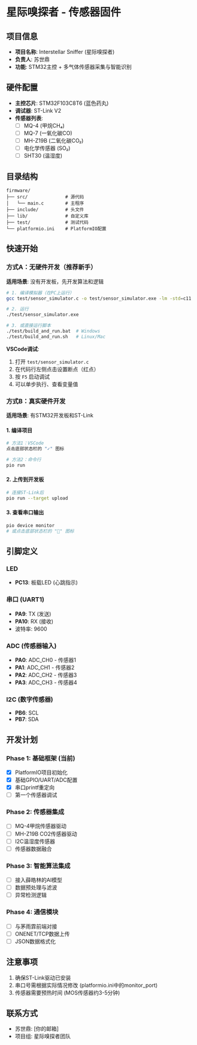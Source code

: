 # 星际嗅探者 - 传感器固件

## 项目信息
- **项目名称**: Interstellar Sniffer (星际嗅探者)
- **负责人**: 苏世鼎
- **功能**: STM32主控 + 多气体传感器采集与智能识别

## 硬件配置
- **主控芯片**: STM32F103C8T6 (蓝色药丸)
- **调试器**: ST-Link V2
- **传感器列表**:
  - [ ] MQ-4 (甲烷CH₄)
  - [ ] MQ-7 (一氧化碳CO)
  - [ ] MH-Z19B (二氧化碳CO₂)
  - [ ] 电化学传感器 (SO₂)
  - [ ] SHT30 (温湿度)

## 目录结构
```
firmware/
├── src/              # 源代码
│   └── main.c        # 主程序
├── include/          # 头文件
├── lib/              # 自定义库
├── test/             # 测试代码
└── platformio.ini    # PlatformIO配置
```

## 快速开始

### 方式A：无硬件开发（推荐新手）

**适用场景**: 没有开发板，先开发算法和逻辑

```bash
# 1. 编译模拟器（在PC上运行）
gcc test/sensor_simulator.c -o test/sensor_simulator.exe -lm -std=c11

# 2. 运行
./test/sensor_simulator.exe

# 3. 或直接运行脚本
./test/build_and_run.bat  # Windows
./test/build_and_run.sh   # Linux/Mac
```

**VSCode调试**:
1. 打开 `test/sensor_simulator.c`
2. 在代码行左侧点击设置断点（红点）
3. 按 `F5` 启动调试
4. 可以单步执行、查看变量值

### 方式B：真实硬件开发

**适用场景**: 有STM32开发板和ST-Link

#### 1. 编译项目
```bash
# 方法1：VSCode
点击底部状态栏的 "✓" 图标

# 方法2：命令行
pio run
```

#### 2. 上传到开发板
```bash
# 连接ST-Link后
pio run --target upload
```

#### 3. 查看串口输出
```bash
pio device monitor
# 或点击底部状态栏的 "🔌" 图标
```

## 引脚定义

### LED
- **PC13**: 板载LED (心跳指示)

### 串口 (UART1)
- **PA9**: TX (发送)
- **PA10**: RX (接收)
- 波特率: 9600

### ADC (传感器输入)
- **PA0**: ADC_CH0 - 传感器1
- **PA1**: ADC_CH1 - 传感器2
- **PA2**: ADC_CH2 - 传感器3
- **PA3**: ADC_CH3 - 传感器4

### I2C (数字传感器)
- **PB6**: SCL
- **PB7**: SDA

## 开发计划

### Phase 1: 基础框架 (当前)
- [x] PlatformIO项目初始化
- [x] 基础GPIO/UART/ADC配置
- [x] 串口printf重定向
- [ ] 第一个传感器调试

### Phase 2: 传感器集成
- [ ] MQ-4甲烷传感器驱动
- [ ] MH-Z19B CO2传感器驱动
- [ ] I2C温湿度传感器
- [ ] 传感器数据融合

### Phase 3: 智能算法集成
- [ ] 接入薛皓林的AI模型
- [ ] 数据预处理与滤波
- [ ] 异常检测逻辑

### Phase 4: 通信模块
- [ ] 与茅雨霏前端对接
- [ ] ONENET/TCP数据上传
- [ ] JSON数据格式化

## 注意事项
1. 确保ST-Link驱动已安装
2. 串口号需根据实际情况修改 (platformio.ini中的monitor_port)
3. 传感器需要预热时间 (MOS传感器约3-5分钟)

## 联系方式
- 苏世鼎: [你的邮箱]
- 项目组: 星际嗅探者团队
